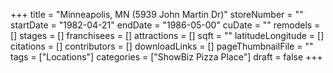 +++
title = "Minneapolis, MN (5939 John Martin Dr)"
storeNumber = ""
startDate = "1982-04-21"
endDate = "1986-05-00"
cuDate = ""
remodels = []
stages = []
franchisees = []
attractions = []
sqft = ""
latitudeLongitude = []
citations = []
contributors = []
downloadLinks = []
pageThumbnailFile = ""
tags = ["Locations"]
categories = ["ShowBiz Pizza Place"]
draft = false
+++
